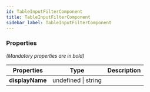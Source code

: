 ```yaml
---
id: TableInputFilterComponent
title: TableInputFilterComponent
sidebar_label: TableInputFilterComponent
---
```




### Properties

<font size="2"><i>(Mandatory properties are in bold)</i></font>

| Properties | Type | Description |
| --------- | ---- | ----------- |
| **displayName** | undefined \| string |  |
